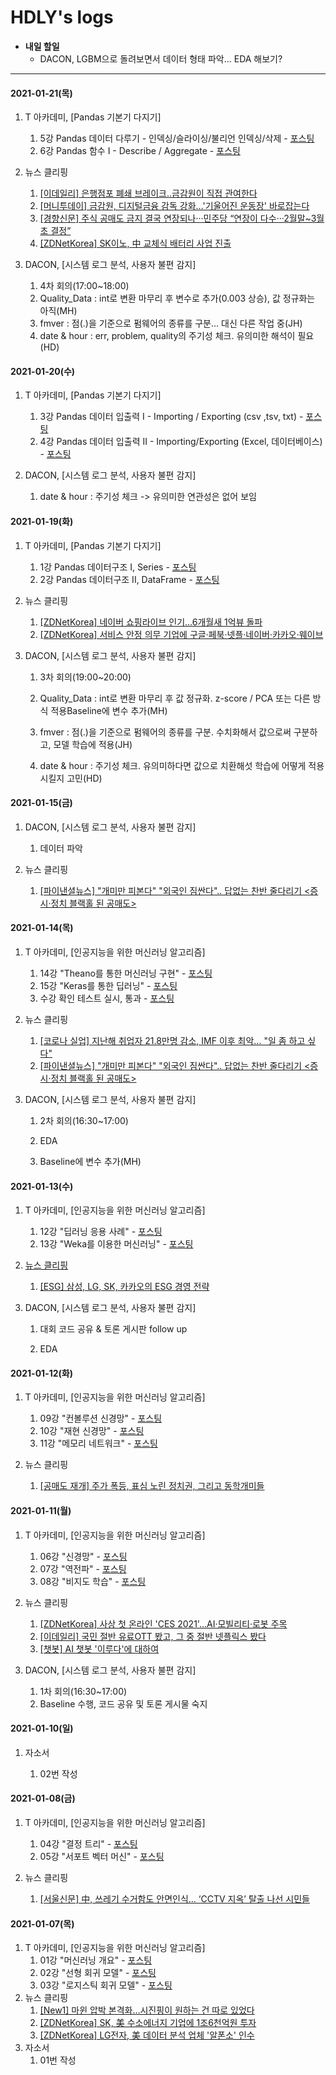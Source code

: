 # HDLY's logs



* <b>내일 할일</b>
  * DACON, LGBM으로 돌려보면서 데이터 형태 파악... EDA 해보기?



<hr>


#### 2021-01-21(목)

1. T 아카데미, [Pandas 기본기 다지기]

   1. 5강 Pandas 데이터 다루기 - 인덱싱/슬라이싱/불리언 인덱싱/삭제 - <a href="https://blog.naver.com/handuelly/222214672887">포스팅</a>
   2. 6강 Pandas 함수 I - Describe / Aggregate - <a href="https://blog.naver.com/handuelly/222214697057">포스팅</a>

2. 뉴스 클리핑

   1. <a href="https://blog.naver.com/handuelly/222214748353">[이데일리] 은행점포 폐쇄 브레이크‥금감원이 직접 관여한다</a>
   2. <a href="https://blog.naver.com/handuelly/222214755822">[머니투데이] 금감원, 디지털금융 감독 강화…'기울어진 운동장' 바로잡는다</a>
   3. <a href="https://blog.naver.com/handuelly/222214762918">[경향신문] 주식 공매도 금지 결국 연장되나···민주당 “연장이 다수···2월말~3월초 결정”</a>
   4. <a href="https://blog.naver.com/handuelly/222214774148">[ZDNetKorea] SK이노, 中 교체식 배터리 사업 진출</a>

3. DACON, [시스템 로그 분석, 사용자 불편 감지]

   1. 4차 회의(17:00~18:00)
   2. Quality_Data : int로 변환 마무리 후 변수로 추가(0.003 상승), 값 정규화는 아직(MH)
   3. fmver : 점(.)을 기준으로 펌웨어의 종류를 구분... 대신 다른 작업 중(JH)
   4. date & hour : err, problem, quality의 주기성 체크. 유의미한 해석이 필요(HD)

   

#### 2021-01-20(수)

1. T 아카데미, [Pandas 기본기 다지기]

   1. 3강 Pandas 데이터 입출력 I - Importing / Exporting (csv ,tsv, txt) - <a href="https://blog.naver.com/handuelly/222213431915">포스팅</a>
   2. 4강 Pandas 데이터 입출력 II - Importing/Exporting (Excel, 데이터베이스) - <a href="https://blog.naver.com/handuelly/222213450042">포스팅</a>

2. DACON, [시스템 로그 분석, 사용자 불편 감지]

   1. date & hour : 주기성 체크 -> 유의미한 연관성은 없어 보임

      

#### 2021-01-19(화)

1. T 아카데미, [Pandas 기본기 다지기]

   1. 1강 Pandas 데이터구조 I, Series - <a href="https://blog.naver.com/handuelly/222212237442">포스팅</a>
   2. 2강 Pandas 데이터구조 II, DataFrame - <a href="https://blog.naver.com/handuelly/222212279250">포스팅</a>

2. 뉴스 클리핑

   1. <a href="https://blog.naver.com/handuelly/222212464703">[ZDNetKorea] 네이버 쇼핑라이브 인기…6개월새 1억뷰 돌파</a>
   2. <a href="https://blog.naver.com/handuelly/222212477235">[ZDNetKorea] 서비스 안정 의무 기업에 구글‧페북‧넷플‧네이버‧카카오‧웨이브</a>

3. DACON, [시스템 로그 분석, 사용자 불편 감지]

   1. 3차 회의(19:00~20:00)

   2. Quality_Data : int로 변환 마무리 후 값 정규화. z-score / PCA 또는 다른 방식 적용Baseline에 변수 추가(MH)

   3. fmver : 점(.)을 기준으로 펌웨어의 종류를 구분. 수치화해서 값으로써 구분하고, 모델 학습에 적용(JH)

   4. date & hour : 주기성 체크. 유의미하다면 값으로 치환해섯 학습에 어떻게 적용시킬지 고민(HD)

      

#### 2021-01-15(금)

1. DACON, [시스템 로그 분석, 사용자 불편 감지]

   1. 데이터 파악

2. 뉴스 클리핑

   1. <a href="https://blog.naver.com/handuelly/222207737378">[파이낸셜뉴스] "개미만 피본다" "외국인 짐싼다".. 답없는 찬반 줄다리기 <증시·정치 블랙홀 된 공매도></a>

   

#### 2021-01-14(목)

1. T 아카데미, [인공지능을 위한 머신러닝 알고리즘]

   1. 14강 "Theano를 통한 머신러닝 구현" - <a href="https://blog.naver.com/handuelly/222206949682">포스팅</a>
   2. 15강 "Keras를 통한 딥러닝" - <a href="https://blog.naver.com/handuelly/222206962132">포스팅</a>
   3. 수강 확인 테스트 실시, 통과 - <a href="https://blog.naver.com/handuelly/222206996678">포스팅</a>

2. 뉴스 클리핑

   1. <a href="https://blog.naver.com/handuelly/222207714891">[코로나 실업] 지난해 취업자 21.8만명 감소, IMF 이후 최악… "일 좀 하고 싶다"</a>
   2. <a href="https://blog.naver.com/handuelly/222207737378">[파이낸셜뉴스] "개미만 피본다" "외국인 짐싼다".. 답없는 찬반 줄다리기 <증시·정치 블랙홀 된 공매도></a>

3. DACON, [시스템 로그 분석, 사용자 불편 감지]

   1. 2차 회의(16:30~17:00)

   2. EDA

   3. Baseline에 변수 추가(MH)

      

#### 2021-01-13(수)

1. T 아카데미, [인공지능을 위한 머신러닝 알고리즘]

   1. 12강 "딥러닝 응용 사례" - <a href="https://blog.naver.com/handuelly/222205746565">포스팅</a>
   2. 13강 "Weka를 이용한 머신러닝" - <a href="https://blog.naver.com/handuelly/222205756708">포스팅

2. 뉴스 클리핑

   1. <a href="https://blog.naver.com/handuelly/222206028466">[ESG] 삼성, LG, SK, 카카오의 ESG 경영 전략</a>

3. DACON, [시스템 로그 분석, 사용자 불편 감지]

   1. 대회 코드 공유 & 토론 게시판 follow up

   2. EDA

      

#### 2021-01-12(화)

1. T 아카데미, [인공지능을 위한 머신러닝 알고리즘]

   1. 09강 "컨볼루션 신경망" - <a href="https://blog.naver.com/handuelly/222204960303">포스팅</a>
   2. 10강 "재현 신경망" - <a href="https://blog.naver.com/handuelly/222205159823">포스팅</a>
   3. 11강 "메모리 네트워크" - <a href="https://blog.naver.com/handuelly/222205321972">포스팅</a>
2. 뉴스 클리핑

   1. <a href="https://blog.naver.com/handuelly/222205362958">[공매도 재개] 주가 폭등, 표심 노린 정치권, 그리고 동학개미들</a>




#### 2021-01-11(월)

1. T 아카데미, [인공지능을 위한 머신러닝 알고리즘]

   1. 06강 "신경망" - <a href="https://blog.naver.com/handuelly/222203522246">포스팅</a>
   2. 07강 "역전파" - <a href="https://blog.naver.com/handuelly/222203560916">포스팅</a>
   3. 08강 "비지도 학습" - <a href="https://blog.naver.com/handuelly/222203651409">포스팅</a>
2. 뉴스 클리핑

   1. <a href="https://blog.naver.com/handuelly/222203668808">[ZDNetKorea] 사상 첫 온라인 'CES 2021'…AI·모빌리티·로봇 주목</a>
   2. <a href="https://blog.naver.com/handuelly/222203683357">[이데일리] 국민 절반 유료OTT 봤고, 그 중 절반 넷플릭스 봤다</a>
   3. <a href="https://blog.naver.com/handuelly/222204041885">[챗봇] AI 챗봇 '이루다'에 대하여</a>
3. DACON, [시스템 로그 분석, 사용자 불편 감지]
   1. 1차 회의(16:30~17:00)
   2. Baseline 수행, 코드 공유 및 토론 게시물 숙지



#### 2021-01-10(일)

1. 자소서

   1. 02번 작성

      

#### 2021-01-08(금)

1. T 아카데미, [인공지능을 위한 머신러닝 알고리즘]

   1. 04강 "결정 트리" - <a href="https://blog.naver.com/handuelly/222200441160">포스팅</a>
   2. 05강 "서포트 벡터 머신" - <a href="https://blog.naver.com/handuelly/222200501175">포스팅</a>

2. 뉴스 클리핑

   1. <a href="https://blog.naver.com/handuelly/222200557401">[서울신문] 中, 쓰레기 수거함도 안면인식… ‘CCTV 지옥’ 탈출 나선 시민들</a>

   

#### 2021-01-07(목)

1. T 아카데미, [인공지능을 위한 머신러닝 알고리즘]
   1. 01강 "머신러닝 개요" - <a href="https://blog.naver.com/handuelly/222199342602">포스팅</a>
   2. 02강 "선형 회귀 모델" - <a href="https://blog.naver.com/handuelly/222199383159">포스팅</a>
   3. 03강 "로지스틱 회귀 모델" - <a href="https://blog.naver.com/handuelly/222199410046">포스팅</a>
2. 뉴스 클리핑
   1. <a href="https://blog.naver.com/handuelly/222199618503">[New1] 마윈 압박 본격화…시진핑이 원하는 건 따로 있었다</a>
   2. <a href="https://blog.naver.com/handuelly/222199634531">[ZDNetKorea] SK, 美 수소에너지 기업에 1조6천억원 투자</a>
   3. <a href="https://blog.naver.com/handuelly/222199649877">[ZDNetKorea] LG전자, 美 데이터 분석 업체 '알폰소' 인수</a>
3. 자소서
   1. 01번 작성


